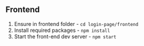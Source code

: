 
## Frontend

1. Ensure in frontend folder - `cd login-page/frontend`
2. Install required packages - `npm install`
3. Start the front-end dev server - `npm start`